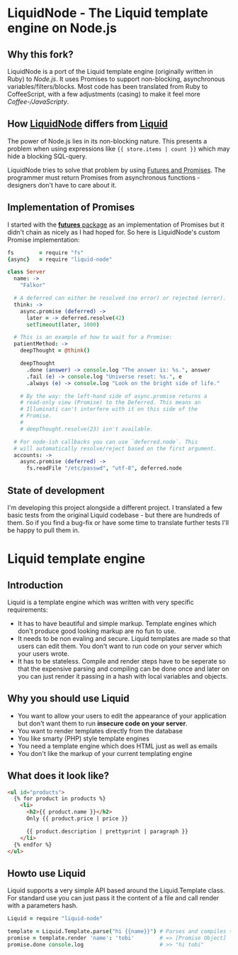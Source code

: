# LiquidNode - The Liquid template engine on Node.js

## Why this fork?

LiquidNode is a port of the Liquid template engine (originally written in Ruby) to *Node.js*. It uses Promises to support non-blocking, asynchronous variables/filters/blocks. Most code has been translated from Ruby to CoffeeScript, with a few adjustments (casing) to make it feel more *Coffee-/JavaScripty*.

## How [LiquidNode](https://github.com/sirlantis/liquid-node) differs from [Liquid](https://github.com/Shopify/liquid/)

The power of Node.js lies in its non-blocking nature. This presents a problem when using expressions like `{{ store.items | count }}` which may hide a blocking SQL-query.

LiquidNode tries to solve that problem by using [Futures and Promises](http://en.wikipedia.org/wiki/Futures_and_promises). The programmer must return Promises from asynchronous functions - designers don't have to care about it.

## Implementation of Promises

I started with the [**futures** package](https://github.com/coolaj86/futures) as an implementation of Promises but it didn't chain as nicely as I had hoped for. So here is LiquidNode's custom Promise implementation:

```coffeescript
fs        = require "fs"
{async}   = require "liquid-node"

class Server
  name: ->
    "Falkor"

  # A deferred can either be resolved (no error) or rejected (error).
  think: ->
    async.promise (deferred) ->
      later = -> deferred.resolve(42)
      setTimeout(later, 1000)

  # This is an example of how to wait for a Promise:
  patientMethod: ->
    deepThought = @think()

    deepThought
      .done (answer) -> console.log "The answer is: %s.", answer
      .fail (e) -> console.log "Universe reset: %s.", e
      .always (e) -> console.log "Look on the bright side of life."

    # By the way: the left-hand side of async.promise returns a
    # read-only view (Promise) to the Deferred. This means an
    # Illuminati can't interfere with it on this side of the
    # Promise.
    #
    # deepThought.resolve(23) isn't available.

  # For node-ish callbacks you can use `deferred.node`. This
  # will automatically resolve/reject based on the first argument.
  accounts: ->
    async.promise (deferred) ->
      fs.readFile "/etc/passwd", "utf-8", deferred.node

```

## State of development

I'm developing this project alongside a different project. I translated a few basic tests from the original Liquid codebase - but there are hundreds of them. So if you find a bug-fix or have some time to translate further tests I'll be happy to pull them in.

# Liquid template engine

## Introduction

Liquid is a template engine which was written with very specific requirements:

* It has to have beautiful and simple markup. Template engines which don't produce good looking markup are no fun to use.
* It needs to be non evaling and secure. Liquid templates are made so that users can edit them. You don't want to run code on your server which your users wrote.
* It has to be stateless. Compile and render steps have to be seperate so that the expensive parsing and compiling can be done once and later on you can just render it passing in a hash with local variables and objects.

## Why you should use Liquid

* You want to allow your users to edit the appearance of your application but don't want them to run **insecure code on your server**.
* You want to render templates directly from the database
* You like smarty (PHP) style template engines
* You need a template engine which does HTML just as well as emails
* You don't like the markup of your current templating engine

## What does it look like?

```html
<ul id="products">
  {% for product in products %}
    <li>
      <h2>{{ product.name }}</h2>
      Only {{ product.price | price }}

      {{ product.description | prettyprint | paragraph }}
    </li>
  {% endfor %}
</ul>
```

## Howto use Liquid

Liquid supports a very simple API based around the Liquid.Template class.
For standard use you can just pass it the content of a file and call render with a parameters hash.

```coffeescript
Liquid = require "liquid-node"

template = Liquid.Template.parse("hi {{name}}") # Parses and compiles the template
promise = template.render 'name': 'tobi'        # => [Promise Object]
promise.done console.log                        # >> "hi tobi"
```